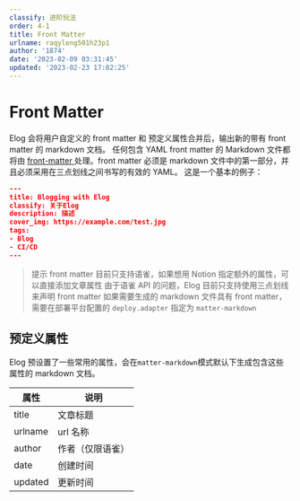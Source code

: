 ```yaml
---
classify: 进阶玩法
order: 4-1
title: Front Matter
urlname: raqyleng501h23p1
author: '1874'
date: '2023-02-09 03:31:45'
updated: '2023-02-23 17:02:25'
---
```

# Front Matter

Elog 会将用户自定义的 front matter 和 预定义属性合并后，输出新的带有 front matter 的 markdown 文档。
任何包含 YAML front matter 的 Markdown 文件都将由 [front-matter ](https://www.npmjs.com/package/front-matter)处理。front matter 必须是 markdown 文件中的第一部分，并且必须采用在三点划线之间书写的有效的 YAML。 这是一个基本的例子：

```json
---
title: Blogging with Elog
classify: 关于Elog
description: 描述
cover_img: https://example.com/test.jpg
tags:
- Blog
- CI/CD
---
```

> 提示
> front matter 目前只支持语雀，如果想用 Notion 指定额外的属性，可以直接添加文章属性
> 由于语雀 API 的问题，Elog 目前只支持使用三点划线来声明 front matter
> 如果需要生成的 markdown 文件具有 front matter，需要在部署平台配置的 `deploy.adapter` 指定为 `matter-markdown`

## 预定义属性

Elog 预设置了一些常用的属性，会在`matter-markdown`模式默认下生成包含这些属性的 markdown 文档。

| 属性    | 说明             |
| ------- | ---------------- |
| title   | 文章标题         |
| urlname | url 名称         |
| author  | 作者（仅限语雀） |
| date    | 创建时间         |
| updated | 更新时间         |
